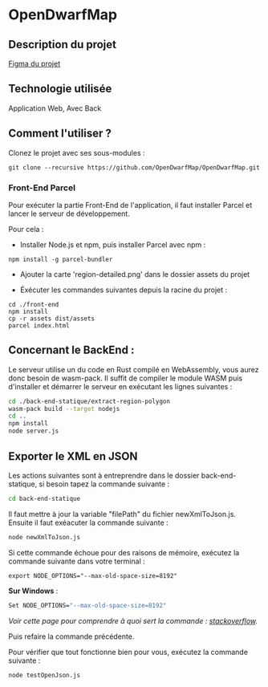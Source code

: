 # OpenDwarfMap

## Description du projet 

[Figma du projet](https://www.figma.com/file/GGiNC0kGp6J1DkIKIOtZxe/OpenDwarfMap?type=design&node-id=0%3A1&mode=design&t=sSov3rlpJNgLrshO-1)

## Technologie utilisée 

Application Web, Avec Back

## Comment l'utiliser ? 

Clonez le projet avec ses sous-modules : 
```
git clone --recursive https://github.com/OpenDwarfMap/OpenDwarfMap.git
```

### Front-End Parcel

Pour exécuter la partie Front-End de l'application, il faut installer Parcel et lancer le serveur de développement.

Pour cela :

- Installer Node.js et npm, puis installer Parcel avec npm :

```
npm install -g parcel-bundler
```

- Ajouter la carte 'region-detailed.png' dans le dossier assets du projet

- Éxécuter les commandes suivantes depuis la racine du projet :

```
cd ./front-end
npm install
cp -r assets dist/assets
parcel index.html
```

## Concernant le BackEnd :

Le serveur utilise un du code en Rust compilé en WebAssembly, vous aurez donc besoin de wasm-pack.
Il suffit de compiler le module WASM puis d'installer et démarrer le serveur en exécutant les lignes suivantes :

``` bash
cd ./back-end-statique/extract-region-polygon
wasm-pack build --target nodejs
cd ..
npm install
node server.js
```

## Exporter le XML en JSON
Les actions suivantes sont à entreprendre dans le dossier back-end-statique, si besoin tapez la commande suivante :
``` bash
cd back-end-statique
```

Il faut mettre à jour la variable "filePath" du fichier newXmlToJson.js.
Ensuite il faut exéacuter la commande suivante :
``` bash
node newXmlToJson.js
```

Si cette commande échoue pour des raisons de mémoire, exécutez la commande suivante dans votre terminal :

```
export NODE_OPTIONS="--max-old-space-size=8192"
```

**Sur Windows** :

``` bash
Set NODE_OPTIONS="--max-old-space-size=8192"
```

*Voir cette page pour comprendre à quoi sert la commande : [stackoverflow](https://stackoverflow.com/questions/53230823/fatal-error-ineffective-mark-compacts-near-heap-limit-allocation-failed-javas?fbclid=IwAR2v3kGwPINtWMgc4azg4eNEgK7w4lEaXDXVKx4NFsOTVCmbxlNb9rfeHOY).*

Puis refaire la commande précédente.

Pour vérifier que tout fonctionne bien pour vous, exécutez la commande suivante :
``` bash
node testOpenJson.js
```

